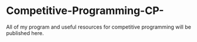 # Competitive-Programming-CP-
All of my program and useful resources for competitive programming will be published here.
